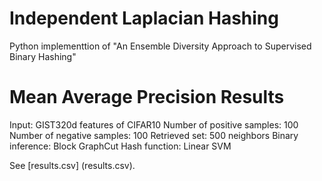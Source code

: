 # Independent Laplacian Hashing

Python implementtion of "An Ensemble Diversity Approach to Supervised Binary Hashing"

# Mean Average Precision Results

Input: GIST320d features of CIFAR10
Number of positive samples: 100
Number of negative samples: 100
Retrieved set: 500 neighbors
Binary inference: Block GraphCut
Hash function: Linear SVM

See [results.csv] (results.csv).
